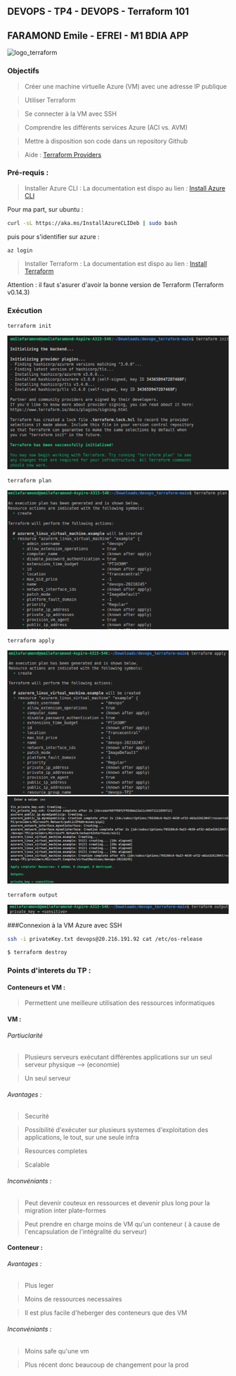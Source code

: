 ## DEVOPS - TP4 - DEVOPS  - Terraform 101
## FARAMOND Emile - EFREI - M1 BDIA APP


![logo_terraform](https://img-0.journaldunet.com/5dyx1x7c8hipe3JS92vWnli_LIc=/1500x/smart/f628d3865a7f4ba4ab1f125beba18a58/ccmcms-jdn/19946149.jpg)

### Objectifs  

> Créer une machine virtuelle Azure (VM) avec une adresse IP publique

> Utiliser Terraform  

> Se connecter à la VM avec SSH  

> Comprendre les différents services Azure (ACI vs. AVM)  

> Mettre à disposition son code dans un repository Github

>   Aide :  [Terraform Providers](https://registry.terraform.io/providers/hashicorp/azurerm/latest/docs/guides/azure_cli#loggin )

### Pré-requis : 
> Installer Azure CLI : La documentation est dispo au lien : [Install Azure CLI](https://docs.microsoft.com/fr-fr/cli/azure/install-azure-cli-linux?pivots=apt)

Pour ma part, sur ubuntu : 
```bash
curl -sL https://aka.ms/InstallAzureCLIDeb | sudo bash
```
puis pour s'identifier sur azure :
```
az login
```
> Installer Terraform : La documentation est dispo au lien : [Install Terraform](https://learn.hashicorp.com/tutorials/terraform/install-cli)

Attention : il faut s'asurer d'avoir la bonne version de Terraform (Terraform v0.14.3)


### Exécution

````bash
terraform init 
````
![alt text](screenshots/init.png)

````bash
terraform plan 
````
![alt text](screenshots/plan.png)


````bash
terraform apply
````
![alt text](screenshots/apply.png)
![alt text](screenshots/apply2.png)

````bash
terraform output
````
![alt text](screenshots/output.png)

###Connexion à la VM Azure avec SSH

````bash
ssh -i privateKey.txt devops@20.216.191.92 cat /etc/os-release
````

````bash
$ terraform destroy
````

### Points d'interets du TP :

#### Conteneurs et VM  :
>  Permettent une meilleure utilisation des ressources informatiques

#### VM : 
###### Partiuclarité 
> Plusieurs serveurs exécutant différentes applications sur un seul serveur physique --> (economie)

> Un seul serveur
###### Avantages :
> Securité

> Possibilité d'exécuter sur plusieurs systemes d'exploitation des applications, le tout, sur une seule infra

> Resources completes

> Scalable

###### Inconvéniants :
> Peut devenir couteux en ressources et devenir plus long pour la migration inter plate-formes

> Peut prendre en charge moins de VM qu'un conteneur ( à cause de l'encapsulation de l'intégralité du serveur)

  
#### Conteneur : 
###### Avantages : 
> Plus leger 

> Moins de ressources necessaires 

> Il est plus facile d'heberger des conteneurs que des VM

###### Inconvéniants : 

> Moins safe qu'une vm 

> Plus récent donc beaucoup de changement pour la prod

